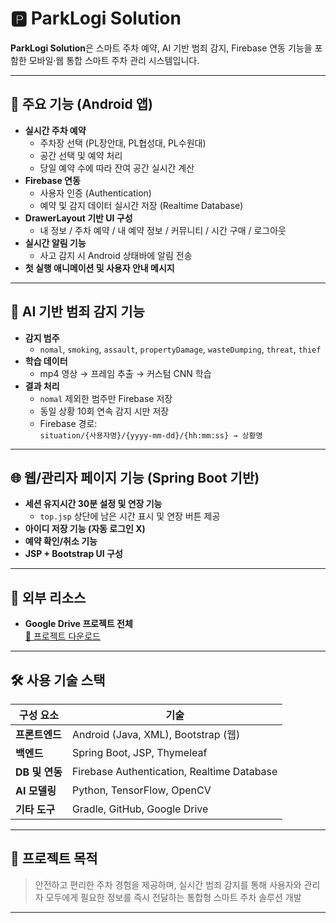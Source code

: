 # 🅿️ ParkLogi Solution

**ParkLogi Solution**은 스마트 주차 예약, AI 기반 범죄 감지, Firebase 연동 기능을 포함한 모바일·웹 통합 스마트 주차 관리 시스템입니다.

---

## 📱 주요 기능 (Android 앱)

- **실시간 주차 예약**
  - 주차장 선택 (PL장안대, PL협성대, PL수원대)
  - 공간 선택 및 예약 처리
  - 당일 예약 수에 따라 잔여 공간 실시간 계산
- **Firebase 연동**
  - 사용자 인증 (Authentication)
  - 예약 및 감지 데이터 실시간 저장 (Realtime Database)
- **DrawerLayout 기반 UI 구성**
  - 내 정보 / 주차 예약 / 내 예약 정보 / 커뮤니티 / 시간 구매 / 로그아웃
- **실시간 알림 기능**
  - 사고 감지 시 Android 상태바에 알림 전송
- **첫 실행 애니메이션 및 사용자 안내 메시지**

---

## 🧠 AI 기반 범죄 감지 기능

- **감지 범주**
  - `nomal`, `smoking`, `assault`, `propertyDamage`, `wasteDumping`, `threat`, `thief`
- **학습 데이터**
  - mp4 영상 → 프레임 추출 → 커스텀 CNN 학습
- **결과 처리**
  - `nomal` 제외한 범주만 Firebase 저장
  - 동일 상황 10회 연속 감지 시만 저장
  - Firebase 경로:  
    `situation/{사용자명}/{yyyy-mm-dd}/{hh:mm:ss} → 상황명`

---

## 🌐 웹/관리자 페이지 기능 (Spring Boot 기반)

- **세션 유지시간 30분 설정 및 연장 기능**
  - `top.jsp` 상단에 남은 시간 표시 및 연장 버튼 제공
- **아이디 저장 기능 (자동 로그인 X)**
- **예약 확인/취소 기능**
- **JSP + Bootstrap UI 구성**

---

## 📁 외부 리소스

- **Google Drive 프로젝트 전체**  
  [🔗 프로젝트 다운로드](https://drive.google.com/file/d/1CeVgqceX2L2qFteHeXAozK5evTUvmVsp/view)

---

## 🛠️ 사용 기술 스택

| 구성 요소         | 기술                                       |
|------------------|--------------------------------------------|
| **프론트엔드**   | Android (Java, XML), Bootstrap (웹)        |
| **백엔드**       | Spring Boot, JSP, Thymeleaf                |
| **DB 및 연동**   | Firebase Authentication, Realtime Database |
| **AI 모델링**    | Python, TensorFlow, OpenCV                 |
| **기타 도구**    | Gradle, GitHub, Google Drive               |

---

## 📌 프로젝트 목적

> 안전하고 편리한 주차 경험을 제공하며, 실시간 범죄 감지를 통해 사용자와 관리자 모두에게 필요한 정보를 즉시 전달하는 통합형 스마트 주차 솔루션 개발

---

